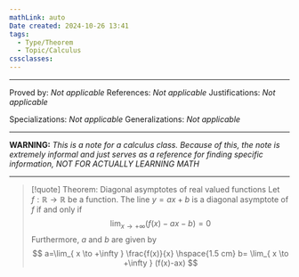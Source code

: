 ```yaml
---
mathLink: auto
Date created: 2024-10-26 13:41
tags:
  - Type/Theorem
  - Topic/Calculus
cssclasses:
---
```


---

Proved by: _Not applicable_
References: _Not applicable_
Justifications: _Not applicable_ 

Specializations: _Not applicable_
Generalizations: _Not applicable_

---

**WARNING:** _This is a note for a calculus class. Because of this, the note is extremely informal and just serves as a reference for finding specific information, NOT FOR ACTUALLY LEARNING MATH_

---

> [!quote] Theorem: Diagonal asymptotes of real valued functions
> Let $f:\mathbb{R}\to \mathbb{R}$ be a function. The line $y=ax+b$ is a diagonal asymptote of $f$ if and only if $$ \lim_{ x \to +\infty } (f(x)-ax-b)=0 $$ Furthermore, $a$ and $b$ are given by $$ a=\lim_{ x \to +\infty } \frac{f(x)}{x} \hspace{1.5 cm} b= \lim_{ x \to +\infty } (f(x)-ax) $$


